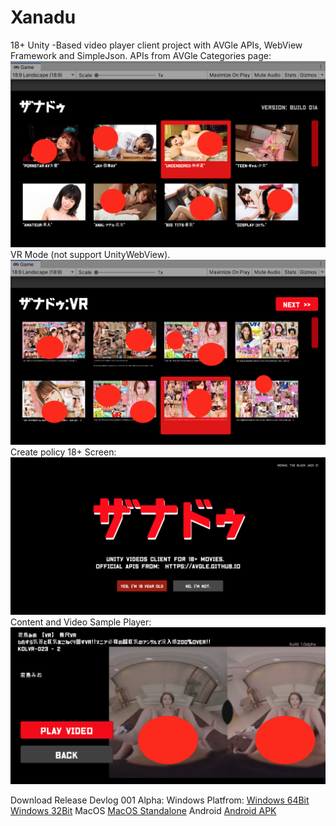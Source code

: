 # Xanadu
18+ Unity -Based video player client project with AVGle APIs, WebView Framework and SimpleJson.
APIs from AVGle Categories page:
![alt text](https://raw.githubusercontent.com/banyapon/xanadu/master/Assets/Fonts/sample1.png)
VR Mode (not support UnityWebView).
![alt text](https://raw.githubusercontent.com/banyapon/xanadu/master/Assets/Fonts/smaple2.png)
Create policy 18+ Screen:
![alt text](https://raw.githubusercontent.com/banyapon/xanadu/master/Assets/Fonts/title.png)
Content and Video Sample Player:
![alt text](https://raw.githubusercontent.com/banyapon/xanadu/master/Assets/Fonts/sample3.png)

Download Release Devlog 001 Alpha:
Windows Platfrom:
[Windows 64Bit](https://drive.google.com/file/d/1iU65Kyj4kLXtmbfBvE1-lykYXkgKufGV/view?usp=sharing  "Windows 64 Bit")
[Windows 32Bit](https://drive.google.com/file/d/1MUnh9djdlWMlR7wAwvquzpPc44Pf4q0l/view?usp=sharing   "Windows 32 Bit")
MacOS
[MacOS Standalone](https://drive.google.com/file/d/1t7dBn9Nu9sDe6JCoDGY9cE1w95xGu5HP/view?usp=sharing   "MacOS Standalone")
Android
[Android APK](https://drive.google.com/file/d/1a5cDIC0gTlo_FRnMDRp9dJxQHEjLJxcO/view?usp=sharing   "Android APK")
